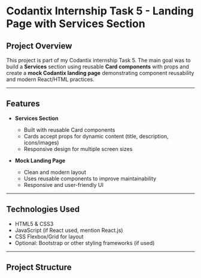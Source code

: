 # Codantix Internship Task 5 - Landing Page with Services Section

## Project Overview

This project is part of my Codantix internship Task 5. The main goal was to build a **Services** section using reusable **Card components** with props and create a **mock Codantix landing page** demonstrating component reusability and modern React/HTML practices.

---

## Features

- **Services Section**  
  - Built with reusable Card components  
  - Cards accept props for dynamic content (title, description, icons/images)  
  - Responsive design for multiple screen sizes

- **Mock Landing Page**  
  - Clean and modern layout  
  - Uses reusable components to improve maintainability  
  - Responsive and user-friendly UI

---

## Technologies Used

- HTML5 & CSS3  
- JavaScript (if React used, mention React.js)  
- CSS Flexbox/Grid for layout  
- Optional: Bootstrap or other styling frameworks (if used)

---

## Project Structure

